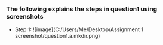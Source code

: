 ### The following explains the steps in question1 using screenshots 

* Step 1:
![image](C:/Users/Me/Desktop/Assignment 1 screenshot/question1.a.mkdir.png)
